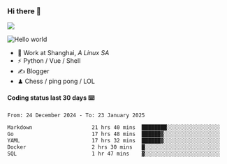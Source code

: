 ### Hi there 👋
![](https://komarev.com/ghpvc/?username=Xuhandsome)


<img src="https://github-readme-stats.vercel.app/api?username=XuHandsome&show_icons=true&theme=merko" alt="Hello world">

<br/>

- 🍻  Work at Shanghai, _A Linux SA_
- ⚡  Python / Vue / Shell
- ✍️  Blogger
- ♟  Chess / ping pong / LOL

#### Coding status last 30 days ⌨️

<!--START_SECTION:waka-->

```txt
From: 24 December 2024 - To: 23 January 2025

Markdown                   21 hrs 40 mins  ████████░░░░░░░░░░░░░░░░░   32.36 %
Go                         17 hrs 48 mins  ██████▓░░░░░░░░░░░░░░░░░░   26.59 %
YAML                       17 hrs 32 mins  ██████▓░░░░░░░░░░░░░░░░░░   26.20 %
Docker                     2 hrs 30 mins   █░░░░░░░░░░░░░░░░░░░░░░░░   03.74 %
SQL                        1 hr 47 mins    ▓░░░░░░░░░░░░░░░░░░░░░░░░   02.68 %
```

<!--END_SECTION:waka-->
